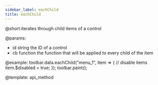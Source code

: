 ```yaml
---
sidebar_label: eachChild
title: eachChild
---          
```


@short:iterates through child items of a control

@params:
- id 		string		 the ID of a control
- cb        function     the function that will be applied to every child of the item  




@example:
toolbar.data.eachChild("menu_1", item => {
    // disable items
    item.$disabled = true;
});
toolbar.paint();

@template: api_method
